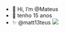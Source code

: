 - 👋 Hi, I’m @Mateus
- 👀 tenho 15 anos
- ✨ @matt13teus
![](https://tenor.com/64vt.gif)

<!---
MateusLopes333/MateusLopes333 is a ✨ special ✨ repository because its `README.md` (this file) appears on your GitHub profile.
You can click the Preview link to take a look at your changes.
--->
